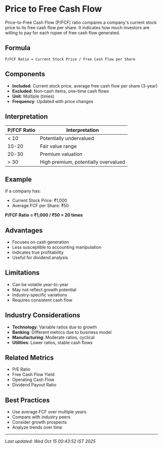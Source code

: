 # Price to Free Cash Flow


Price-to-Free Cash Flow (P/FCF) ratio compares a company's current stock price to its free cash flow per share. It indicates how much investors are willing to pay for each rupee of free cash flow generated.

## Formula
```text
P/FCF Ratio = Current Stock Price / Free Cash Flow per Share
```

## Components
- **Included**: Current stock price, average free cash flow per share (3-year)
- **Excluded**: Non-cash items, one-time cash flows
- **Unit**: Multiple (times)
- **Frequency**: Updated with price changes

## Interpretation
| P/FCF Ratio | Interpretation |
|-------------|----------------|
| < 10 | Potentially undervalued |
| 10-20 | Fair value range |
| 20-30 | Premium valuation |
| > 30 | High premium, potentially overvalued |

## Example
If a company has:
- Current Stock Price: ₹1,000
- Average FCF per Share: ₹50

**P/FCF Ratio = ₹1,000 / ₹50 = 20 times**

## Advantages
- Focuses on cash generation
- Less susceptible to accounting manipulation
- Indicates true profitability
- Useful for dividend analysis

## Limitations
- Can be volatile year-to-year
- May not reflect growth potential
- Industry-specific variations
- Requires consistent cash flow

## Industry Considerations
- **Technology**: Variable ratios due to growth
- **Banking**: Different metrics due to business model
- **Manufacturing**: Moderate ratios, cyclical
- **Utilities**: Lower ratios, stable cash flows

## Related Metrics
- P/E Ratio
- Free Cash Flow Yield
- Operating Cash Flow
- Dividend Payout Ratio

## Best Practices
- Use average FCF over multiple years
- Compare with industry peers
- Consider growth prospects
- Analyze trends over time

---
*Last updated: Wed Oct 15 00:43:52 IST 2025*
